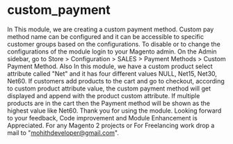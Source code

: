 # custom_payment
In This module, we are creating a custom payment method. Custom pay method name can be configured and it can be accessible to specific customer groups based on the configurations. To disable or to change the configurations of the module login to your Magento admin. On the Admin sidebar, go to Store > Configuration > SALES > Payment Methods > Custom Payment Method. Also In this module, we have a custom product select attribute called "Net" and it has four different values NULL, Net15, Net30, Net60. If customers add products to the cart and go to checkout, according to custom product attribute value, the custom payment method will get displayed and append with the product custom attribute. If multiple products are in the cart then the Payment method will be shown as the highest value like Net60. Thank you for using the module. Looking forward to your feedback, Code improvement and Module Enhancement is Appreciated. For any Magento 2 projects or For Freelancing work drop a mail to "mohithdeveloper@gmail.com".
